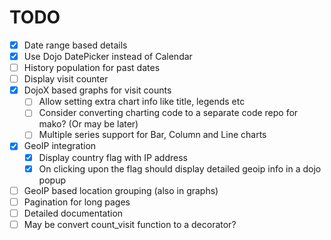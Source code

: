 TODO
=====

- [X] Date range based details
- [X] Use Dojo DatePicker instead of Calendar
- [ ] History population for past dates
- [ ] Display visit counter
- [X] DojoX based graphs for visit counts
    - [ ] Allow setting extra chart info like title, legends etc
    - [ ] Consider converting charting code to a separate code repo for mako? (Or may be later)
    - [ ] Multiple series support for Bar, Column and Line charts
- [X] GeoIP integration
    - [X] Display country flag with IP address
    - [X] On clicking upon the flag should display detailed geoip info in a dojo popup
- [ ] GeoIP based location grouping (also in graphs)
- [ ] Pagination for long pages
- [ ] Detailed documentation
- [ ] May be convert count_visit function to a decorator?
